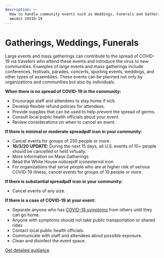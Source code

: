```yaml
---
description: >-
  How to handle community events such as Weddings, Funerals and Gatherings
  amidst COVID-19
---
```


# Gatherings, Weddings, Funerals

Large events and mass gatherings can contribute to the spread of COVID-19 via travelers who attend these events and introduce the virus to new communities. Examples of large events and mass gatherings include conferences, festivals, parades, concerts, sporting events, weddings, and other types of assemblies. These events can be planned not only by organizations and communities but also by individuals.

**When there is no spread of COVID-19 in the community:**

* Encourage staff and attendees to stay home if sick.
* Develop ﬂexible refund policies for attendees.
* Provide supplies that can be used to help prevent the spread of germs.
* Consult local public health officials about your event.
* Review considerations on when to cancel an event.

**If there is minimal or moderate spreadpdf icon in your community:**

* Cancel events for groups of 250 people or more.
* **16/3/20 UPDATE:** During the next 15 days, all U.S. events of 10+ people should be cancelled or held virtually.
* More Information on Mass Gatherings
* Read the White House noticepdf iconexternal icon
* For organizations that serve people who are at higher risk of serious COVID-19 illness, cancel events for groups of 10 people or more.

**If there is substantial spreadpdf icon in your community:**

* Cancel events of any size.

**If there is a case of COVID-19 at your event:**

* Separate anyone who has [COVID-19 symptoms](https://www.cdc.gov/coronavirus/2019-ncov/symptoms-testing/symptoms.html) from others until they can go home.
* Anyone with symptoms should not take public transportation or shared rides
* Contact local public health officials.
* Communicate with staff and attendees about possible exposure.
* Clean and disinfect the event space.

[Get detailed guidance](https://www.cdc.gov/coronavirus/2019-ncov/downloads/Mass-Gatherings-Document_FINAL.pdf)

